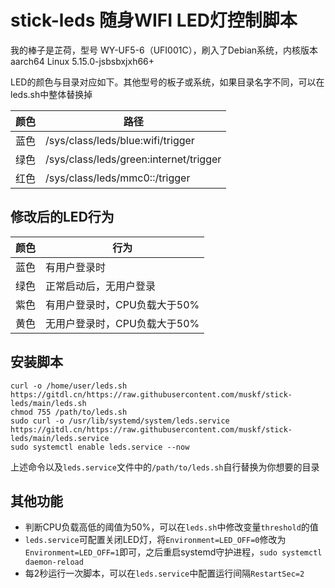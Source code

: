 # stick-leds 随身WIFI LED灯控制脚本

我的棒子是芷荷，型号 WY-UF5-6（UFI001C），刷入了Debian系统，内核版本aarch64 Linux 5.15.0-jsbsbxjxh66+

LED的颜色与目录对应如下。其他型号的板子或系统，如果目录名字不同，可以在leds.sh中整体替换掉

| 颜色  | 路径                                     |
|-----|----------------------------------------|
| 蓝色  | /sys/class/leds/blue:wifi/trigger      |
| 绿色  | /sys/class/leds/green:internet/trigger |
| 红色  | /sys/class/leds/mmc0::/trigger         |

## 修改后的LED行为

| 颜色  | 行为                |
|-----|-------------------|
| 蓝色  | 有用户登录时            |
| 绿色  | 正常启动后，无用户登录       |
| 紫色  | 有用户登录时，CPU负载大于50% |
| 黄色  | 无用户登录时，CPU负载大于50% |

## 安装脚本
```
curl -o /home/user/leds.sh https://gitdl.cn/https://raw.githubusercontent.com/muskf/stick-leds/main/leds.sh
chmod 755 /path/to/leds.sh
sudo curl -o /usr/lib/systemd/system/leds.service https://gitdl.cn/https://raw.githubusercontent.com/muskf/stick-leds/main/leds.service
sudo systemctl enable leds.service --now
```
上述命令以及`leds.service`文件中的`/path/to/leds.sh`自行替换为你想要的目录
## 其他功能
- 判断CPU负载高低的阈值为50%，可以在`leds.sh`中修改变量`threshold`的值
- `leds.service`可配置关闭LED灯，将`Environment=LED_OFF=0`修改为`Environment=LED_OFF=1`即可，之后重启systemd守护进程，`sudo systemctl daemon-reload`
- 每2秒运行一次脚本，可以在`leds.service`中配置运行间隔`RestartSec=2`

